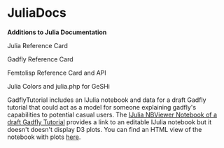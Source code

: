 JuliaDocs
=========

**Additions to Julia Documentation**

Julia Reference Card

Gadfly Reference Card

Femtolisp Reference Card and API

Julia Colors and julia.php for GeSHi

GadflyTutorial includes an IJulia notebook and data for a draft Gadfly tutorial that could act as a model for someone explaining gadfly's capabilities to potential casual users. The [IJulia NBViewer Notebook of a draft Gadfly Tutorial](http://nbviewer.ipython.org/urls/raw.github.com/john9631/JuliaDocs/master/GadflyTutorial/GadflyTutorial.ipynb) provides a link to an editable IJulia notebook but it doesn't doesn't display D3 plots.  You can find an HTML view of the notebook with plots [here](http://john9631.co.nf/GadflyTutorial.html).

